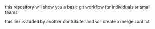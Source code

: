 this repository will show you a basic git workflow for individuals or small teams

this line is added by another contributer and will create a merge conflict
